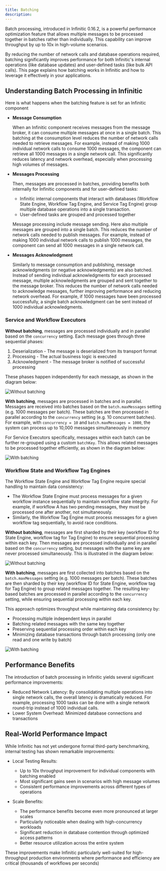 ```yaml
---
title: Batching
description: 
---
```


Batch processing, introduced in Infinitic 0.16.2, is a powerful performance optimization feature that allows multiple messages to be processed together in batches rather than individually. This capability can improve throughput by up to 10x in high-volume scenarios.

By reducing the number of network calls and database operations required, batching significantly improves performance for both Infinitic's internal operations (like database updates) and user-defined tasks (like bulk API calls). This page explains how batching works in Infinitic and how to leverage it effectively in your applications.

## Understanding Batch Processing in Infinitic

Here is what happens when the batching feature is set for an Infinitic component

* **Message Consumption**

    When an Infinitic component receives messages from the message broker, it can consume multiple messages at once in a single batch. This batching at the consumption level reduces the number of network calls needed to retrieve messages. For example, instead of making 1000 individual network calls to consume 1000 messages, the component can retrieve all 1000 messages in a single network call. This significantly reduces latency and network overhead, especially when processing high volumes of messages.

* **Messages Processing**

    Then, messages are processed in batches, providing benefits both internally for Infinitic components and for user-defined tasks:

    * Infinitic internal components that interact with databases (Workflow State Engine, Workflow Tag Engine, and Service Tag Engine) group multiple database operations into a single transaction.
    * User-defined tasks are grouped and processed together 


    Message processing include message sending. Here also multiple messages are grouped into a single batch. This reduces the number of network calls needed to publish messages. For example, instead of making 1000 individual network calls to publish 1000 messages, the component can send all 1000 messages in a single network call. 

* **Messages Acknowledgment**

    Similarly to message consumption and publishing, message acknowledgments (or negative acknowledgments) are also batched. Instead of sending individual acknowledgments for each processed message, multiple acknowledgments are grouped and sent together to the message broker. This reduces the number of network calls needed to acknowledge messages, further improving performance and reducing network overhead. For example, if 1000 messages have been processed successfully, a single batch acknowledgment can be sent instead of 1000 individual acknowledgments.

### Service and Workflow Executors
**Without batching**, messages are processed individually and in parallel based on the `concurrency` setting. Each message goes through three sequential phases:

1. Deserialization - The message is deserialized from its transport format
2. Processing - The actual business logic is executed
3. Acknowledgment - The message broker is notified of successful processing

These phases happen independently for each message, as shown in the diagram below:

![Without batching](/img/references/noKeyNoBatch.png)

**With batching**, messages are processed in batches and in parallel. Messages are received into batches based on the `batch.maxMessages` setting (e.g. 1000 messages per batch).
These batches are then processed in parallel according to the `concurrency` setting (e.g. 10 concurrent batches).
For example, with `concurrency = 10` and `batch.maxMessages = 1000`, the system can process up to 10,000 messages simultaneously in memory

For Service Executors specifically, messages within each batch can be further re-grouped using a custom `batchKey`. This allows related messages to be processed together efficiently, as shown in the diagram below:

![With batching](/img/references/noKeyWithBatch.png)


### Workflow State and Workflow Tag Engines

The Workflow State Engine and Workflow Tag Engine require special handling to maintain data consistency:

- The Workflow State Engine must process messages for a given workflow instance sequentially to maintain workflow state integrity. For example, if workflow A has two pending messages, they must be processed one after another, not simultaneously.
- Similarly, the Workflow Tag Engine must process messages for a given workflow tag sequentially, to avoid race conditions.

**Without batching**, messages are first sharded by their key (workflow ID for State Engine, workflow tag for Tag Engine) to ensure sequential processing within each key. Then messages are processed individually and in parallel based on the `concurrency` setting, but messages with the same key are never processed simultaneously. This is illustrated in the diagram below:

![Without batching](/img/references/withKeyNoBatch.png)

**With batching**, messages are first collected into batches based on the `batch.maxMessages` setting (e.g. 1000 messages per batch). These batches are then sharded by their key (workflow ID for State Engine, workflow tag for Tag Engine) to group related messages together. The resulting key-based batches are processed in parallel according to the `concurrency` setting, while ensuring sequential processing within each key.

This approach optimizes throughput while maintaining data consistency by:
- Processing multiple independent keys in parallel
- Batching related messages with the same key together
- Preserving sequential processing order within each key
- Minimizing database transactions through batch processing (only one read and one write by batch)

![With batching](/img/references/withKeyWithBatch.png)


## Performance Benefits

The introduction of batch processing in Infinitic yields several significant performance improvements:

* Reduced Network Latency: By consolidating multiple operations into single network calls, the overall latency is dramatically reduced. For example, processing 1000 tasks can be done with a single network round-trip instead of 1000 individual calls.
* Lower System Overhead:  Minimized database connections and transactions

## Real-World Performance Impact

While Infinitic has not yet undergone formal third-party benchmarking, internal testing has shown remarkable improvements:

* Local Testing Results:
  - Up to 10x throughput improvement for individual components with batching enabled
  - Most significant gains seen in scenarios with high message volumes
  - Consistent performance improvements across different types of operations

* Scale Benefits:
  - The performance benefits become even more pronounced at larger scales
  - Particularly noticeable when dealing with high-concurrency workloads
  - Significant reduction in database contention through optimized access patterns
  - Better resource utilization across the entire system


These improvements make Infinitic particularly well-suited for high-throughput production environments where performance and efficiency are critical (thousands of workflows per seconds)

